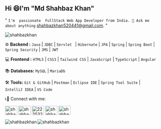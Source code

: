 ## Hi :smile:I'm "Md Shahbaz Khan" 

" `I'm  passionate  FullStack Web App Developer from India. 💬 Ask me about anything` [shahbazkhan520441@gmail.com](https://shahbazkhan520441@gmail.com). "

<p align="left"> <img src="https://komarev.com/ghpvc/?username=shahbazkhan520441&label=Profile%20views&color=0e75b6&style=flat" alt="shahbazkhan" /> </p>

</hr>

 ⚙️ **Backend :** 
  `Java`  |  `JDBC`  |  `Servlet ` | `Hibernate`  |  `JPA`  |  `Spring`  |  `Spring Boot`  |   `Spring Security`  |  `JMS` | `JWT`

💻 **Frontend :** 
  `HTML5`  |  `CSS3`  |  `Tailwind CSS`  |  `JavaScript` | `TypeScript` | `Angular` 

📚 **Databases:** `MySQL`  |  `MariaDb`

🛠️ **Tools:** 
 `Git & GitHub`  |  `Postman`  | `Eclipse IDE`  |  `Spring Tool Suite`  |  `IntelliJ IDEA`  |  `VS Code`

</hr>

<span align="left">📞📲 Connect with me:</span>
<p align="left">
<a href="https://x.com/Mdshahbazkhan07" target="blank"><img align="center" src="https://raw.githubusercontent.com/rahuldkjain/github-profile-readme-generator/master/src/images/icons/Social/twitter.svg" alt="shahbazkhan" height="30" width="40" /></a>
<a href="https://www.linkedin.com/in/mdshahbazkhan-cse/" target="blank"><img align="center" src="https://raw.githubusercontent.com/rahuldkjain/github-profile-readme-generator/master/src/images/icons/Social/linked-in-alt.svg" alt="shahbazkhan" height="30" width="40" /></a>
<a href="https://stackoverflow.com" target="blank"><img align="center" src="https://raw.githubusercontent.com/rahuldkjain/github-profile-readme-generator/master/src/images/icons/Social/stack-overflow.svg" alt="22253289" height="30" width="40" /></a>
<a href="https://www.facebook.com/mdshahbaz.khan.75491856" target="blank"><img align="center" src="https://raw.githubusercontent.com/rahuldkjain/github-profile-readme-generator/master/src/images/icons/Social/facebook.svg" alt="shahbazkhan" height="30" width="40" /></a>
<a href="https://www.instagram.com/shahbaz_khan__009/?next=%2F" target="blank"><img align="center" src="https://raw.githubusercontent.com/rahuldkjain/github-profile-readme-generator/master/src/images/icons/Social/instagram.svg" alt="shahbazkhan" height="30" width="40" /></a>
</p>
<p><img align="left" src="https://github-readme-stats.vercel.app/api/top-langs?username=shahbazkhan520441&theme=great-gatsby&show_icons=true&locale=en&layout=compact" alt="shahbazkhan" /></p> 
<p><img src="https://github-readme-streak-stats.herokuapp.com?user=shahbazkhan520441&theme=dark&card_width=500&card_height=40" alt="shahbazkhan" /></p> 


<!--<p><img align="center" src="https://git.io/streak-stats"><img src="https://git.io/streak-stats"><img src="https://github-readme-streak-stats.herokuapp.com?user=shahbazkhan520441&theme=dark&card_width=500&card_height=40" alt="shahbazkhan" /></p> -->

<!--<p><img align="center" src="https://ionicabizau.github.io/github-profile-languages/api.html?bableshaazad" alt="bableshaazad" /></p> -->
